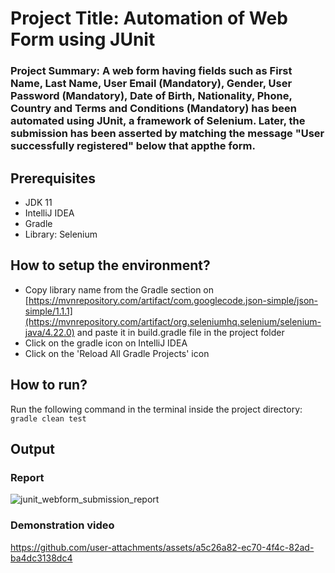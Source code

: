 # Project Title: Automation of Web Form using JUnit  

### Project Summary: A web form having fields such as First Name, Last Name, User Email (Mandatory), Gender, User Password (Mandatory), Date of Birth, Nationality, Phone, Country and Terms and Conditions (Mandatory) has been automated using JUnit, a framework of Selenium. Later, the submission has been asserted by matching the message "User successfully registered" below that appthe form.  

## Prerequisites  
* JDK 11
* IntelliJ IDEA
* Gradle
* Library: Selenium

## How to setup the environment?  
* Copy library name from the Gradle section on [https://mvnrepository.com/artifact/com.googlecode.json-simple/json-simple/1.1.1](https://mvnrepository.com/artifact/org.seleniumhq.selenium/selenium-java/4.22.0) and paste it in build.gradle file in the project folder
* Click on the gradle icon on IntelliJ IDEA
* Click on the 'Reload All Gradle Projects' icon

## How to run?  
Run the following command in the terminal inside the project directory:  
`gradle clean test`  

## Output  
### Report 
![junit_webform_submission_report](https://github.com/user-attachments/assets/49d1250c-e1b0-42e7-ab4c-14273fd557f4)  

### Demonstration video  
https://github.com/user-attachments/assets/a5c26a82-ec70-4f4c-82ad-ba4dc3138dc4
